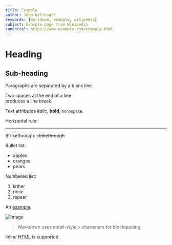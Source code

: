 ```yaml
---
title: Example
author: John Neffenger
keywords: [markdown, example, wikipedia]
subject: Example page from Wikipedia
canonical: https://www.example.com/example.html
---
```

Heading
=======

Sub-heading
-----------

Paragraphs are separated
by a blank line.

Two spaces at the end of a line  
produces a line break.

Text attributes _italic_,
**bold**, `monospace`.

Horizontal rule:

---

Strikethrough:
~~strikethrough~~

Bullet list:

  * apples
  * oranges
  * pears

Numbered list:

  1. lather
  2. rinse
  3. repeat

An [example](https://example.com).

![Image](https://placekitten.com/408/287 "kitten")

> Markdown uses email-style > characters for blockquoting.

Inline <abbr title="Hypertext Markup Language">HTML</abbr> is supported.
